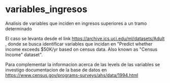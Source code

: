 # variables_ingresos
Analisis de variables que inciden en ingresos superiores a un tramo determinado


El  caso se levanta desde el link https://archive.ics.uci.edu/ml/datasets/Adult , donde se busca identificar variables que incidan en "Predict whether income exceeds $50K/yr based on census data. Also known as "Census Income" dataset".

Para complementar la informacion acerca de las levels de las variables se investigo documentacion de la base de datos en https://www.census.gov/programs-surveys/ahs/data/1994.html
